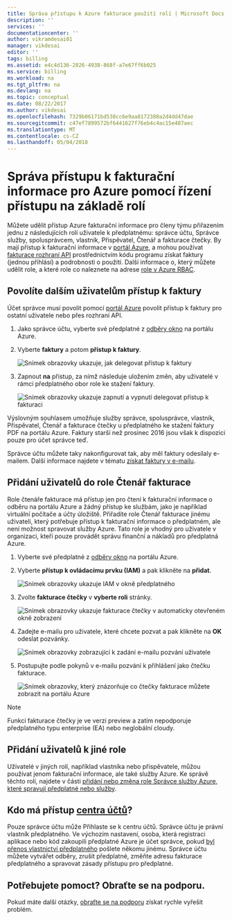 ```yaml
---
title: Správa přístupu k Azure fakturace použití rolí | Microsoft Docs
description: ''
services: ''
documentationcenter: ''
author: vikramdesai01
manager: vikdesai
editor: ''
tags: billing
ms.assetid: e4c4d136-2826-4938-868f-a7e67ff6b025
ms.service: billing
ms.workload: na
ms.tgt_pltfrm: na
ms.devlang: na
ms.topic: conceptual
ms.date: 08/22/2017
ms.author: vikdesai
ms.openlocfilehash: 7329b06171bd538cc6e9aa8172380a2d4dd47dae
ms.sourcegitcommit: c47ef7899572bf6441627f76eb4c4ac15e487aec
ms.translationtype: MT
ms.contentlocale: cs-CZ
ms.lasthandoff: 05/04/2018
---
```

# <a name="manage-access-to-billing-information-for-azure-using-role-based-access-control"></a>Správa přístupu k fakturační informace pro Azure pomocí řízení přístupu na základě rolí

Můžete udělit přístup Azure fakturační informace pro členy týmu přiřazením jednu z následujících rolí uživatele k předplatnému: správce účtu, Správce služby, spolusprávcem, vlastník, Přispěvatel, Čtenář a fakturace čtečky. By mají přístup k fakturační informace v [portál Azure](https://portal.azure.com/), a mohou používat [fakturace rozhraní API](billing-usage-rate-card-overview.md) prostřednictvím kódu programu získat faktury (jednou přihlásí) a podrobnosti o použití. Další informace o, který můžete udělit role, a které role co naleznete na adrese [role v Azure RBAC](../role-based-access-control/built-in-roles.md).

## <a name="opt-in"></a> Povolíte dalším uživatelům přístup k faktury

Účet správce musí povolit pomocí [portál Azure](https://portal.azure.com/) povolit přístup k faktury pro ostatní uživatele nebo přes rozhraní API.

1. Jako správce účtu, vyberte své předplatné z [odběry okno](https://portal.azure.com/#blade/Microsoft_Azure_Billing/SubscriptionsBlade) na portálu Azure.

1. Vyberte **faktury** a potom **přístup k faktury**.

    ![Snímek obrazovky ukazuje, jak delegovat přístup k faktury](./media/billing-manage-access/AA-optin.png)

1. Zapnout **na** přístup, za nímž následuje uložením změn, aby uživatelé v rámci předplatného obor role ke stažení faktury.

    ![Snímek obrazovky ukazuje zapnutí a vypnutí delegovat přístup k fakturaci](./media/billing-manage-access/AA-optinAllow.png)

Výslovným souhlasem umožňuje služby správce, spolusprávce, vlastník, Přispěvatel, Čtenář a fakturace čtečky u předplatného ke stažení faktury PDF na portálu Azure. Faktury starší než prosinec 2016 jsou však k dispozici pouze pro účet správce teď.

Správce účtu můžete taky nakonfigurovat tak, aby měl faktury odesílaly e-mailem. Další informace najdete v tématu [získat faktury v e-mailu](billing-download-azure-invoice-daily-usage-date.md).

## <a name="adding-users-to-the-billing-reader-role"></a>Přidání uživatelů do role Čtenář fakturace

Role čtenáře fakturace má přístup jen pro čtení k fakturační informace o odběru na portálu Azure a žádný přístup ke službám, jako je například virtuální počítače a účty úložiště. Přiřadíte role Čtenář fakturace jinému uživateli, který potřebuje přístup k fakturační informace o předplatném, ale není možnost spravovat služby Azure. Tato role je vhodný pro uživatele v organizaci, kteří pouze provádět správu finanční a nákladů pro předplatná Azure.

1. Vyberte své předplatné z [odběry okno](https://portal.azure.com/#blade/Microsoft_Azure_Billing/SubscriptionsBlade) na portálu Azure.

1. Vyberte **přístup k ovládacímu prvku (IAM)** a pak klikněte na **přidat**.

    ![Snímek obrazovky ukazuje IAM v okně předplatného](./media/billing-manage-access/select-iam.PNG)

1. Zvolte **fakturace čtečky** v **vyberte roli** stránky.

    ![Snímek obrazovky ukazuje fakturace čtečky v automaticky otevřeném okně zobrazení](./media/billing-manage-access/select-roles.PNG)

1. Zadejte e-mailu pro uživatele, které chcete pozvat a pak klikněte na **OK** odeslat pozvánky.

    ![Snímek obrazovky zobrazující k zadání e-mailu pozvání uživatele](./media/billing-manage-access/add-user.PNG)

1. Postupujte podle pokynů v e-mailu pozvání k přihlášení jako čtečku fakturace.

    ![Snímek obrazovky, který znázorňuje co čtečky fakturace můžete zobrazit na portálu Azure](./media/billing-manage-access/billing-reader-view.png)

> [!NOTE]
> Funkci fakturace čtečky je ve verzi preview a zatím nepodporuje předplatného typu enterprise (EA) nebo neglobální cloudy.

## <a name="adding-users-to-other-roles"></a>Přidání uživatelů k jiné role

Uživatelé v jiných rolí, například vlastníka nebo přispěvatele, můžou používat jenom fakturační informace, ale také služby Azure. Ke správě těchto rolí, najdete v části [přidání nebo změna role Správce služby Azure, které spravují předplatné nebo služby](billing-add-change-azure-subscription-administrator.md).

## <a name="who-can-access-the-account-centerhttpsaccountwindowsazurecom"></a>Kdo má přístup [centra účtů](https://account.windowsazure.com)?

Pouze správce účtu může Přihlaste se k centru účtů. Správce účtu je právní vlastník předplatného. Ve výchozím nastavení, osoba, která registraci aplikace nebo kód zakoupili předplatné Azure je účet správce, pokud [byl přenos vlastnictví předplatného](billing-subscription-transfer.md) pošlete někomu jinému. Správce účtu můžete vytvářet odběry, zrušit předplatné, změňte adresu fakturace předplatného a spravovat zásady přístupu pro předplatné.

## <a name="need-help-contact-support"></a>Potřebujete pomoct? Obraťte se na podporu.

Pokud máte další otázky, [obraťte se na podporu](https://portal.azure.com/?#blade/Microsoft_Azure_Support/HelpAndSupportBlade) získat rychle vyřešit problém.
